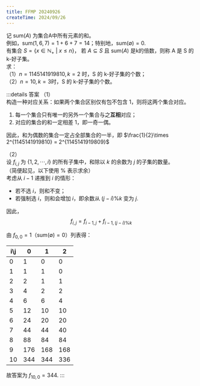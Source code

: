 ```yaml
---
title: FFMP 20240926
createTime: 2024/09/26
---
```


记 $\mathrm{sum}(A)$ 为集合A中所有元素的和。  
例如，$\mathrm{sum}({1,6,7})=1+6+7=14$；特别地，$\mathrm{sum}(\emptyset)=0$.  
有集合 $S=\{x\in\mathbb{N}_+~|~x\le n\}$，
若 $A\subseteq S$ 且 $\mathrm{sum}(A)$ 是k的倍数，则称 A 是 S 的 k-好子集。  
求：  
（1）$n=1145141919810, k=2$ 时，S 的 k-好子集的个数；  
（2）$n=10, k=3$时，S 的 k-好子集的个数。 

:::details 答案
（1）  
构造一种对应关系：如果两个集合区别仅有包不包含 1，则将这两个集合对应。  
1. 每一个集合只有唯一的另外一个集合与之**互相**对应；  
2. 对应的集合的和一定相差 1，即一奇一偶。 
 
因此，和为偶数的集合一定占全部集合的一半，即 $\frac{1}{2}\times 2^{1145141919810} = 2^{1145141919809}$

（2）  
设 $f_{i,j}$ 为 $\{1,2,\cdots,i\}$ 的所有子集中，和除以 $k$ 的余数为 $j$ 的子集的数量。  
（简便起见，以下使用 $\%$ 表示求余）  
考虑从 $i-1$ 递推到 $i$ 的情形：  
- 若不选 $i$，则和不变；  
- 若强制选 $i$，则和会增加 $i$，即余数从 $(j-i)\%k$ 变为 $j$.  

因此，
$$f_{i, j} = f_{i-1, j} + f_{i-1, (j-i)\%k}$$

由 $f_{0,0}=1$（$\mathrm{sum}(\emptyset)=0$）列表得：

| i\j | 0 | 1 | 2 |
|---|---|---|---|
| 0   | 1 | 0 | 0 |
| 1   | 1 | 1 | 0 |
| 2   | 2 | 1 | 1 |
| 3   | 4 | 2 | 2 |
| 4   | 6 | 6 | 4 |
| 5   | 12 | 10 | 10 |
| 6   | 24 | 20 | 20 |
| 7   | 44 | 44 | 40 |
| 8   | 88 | 84 | 84 |
| 9   | 176 | 168 | 168 |
| 10   | 344 | 344 | 336 |

故答案为 $f_{10,0}=344$.
:::
